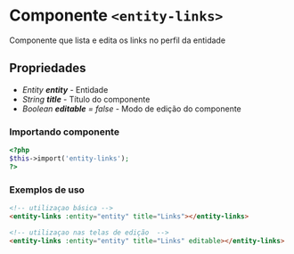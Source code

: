 # Componente `<entity-links>`
Componente que lista e edita os links no perfil da entidade
  
## Propriedades
- *Entity **entity*** - Entidade
- *String **title*** - Título do componente
- *Boolean **editable** = false* - Modo de edição do componente

### Importando componente
```PHP
<?php 
$this->import('entity-links');
?>
```
### Exemplos de uso
```HTML
<!-- utilizaçao básica -->
<entity-links :entity="entity" title="Links"></entity-links>

<!-- utilizaçao nas telas de edição  -->
<entity-links :entity="entity" title="Links" editable></entity-links>
```